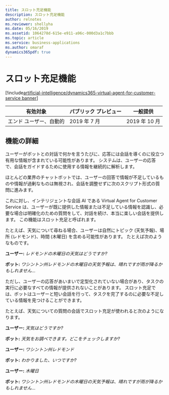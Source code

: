 ```yaml
---
title: スロット充足機能
description: スロット充足機能
author: relnotes
ms.reviewer: shellyha
ms.date: 05/16/2019
ms.assetid: 1064278d-615e-e911-a96c-000d3a1c7bbb
ms.topic: article
ms.service: business-applications
ms.author: omaraf
dynamics365pdf: true
---
```

# <a name="slot-filling-capabilities"></a>スロット充足機能
[!include[artificial-intelligence/dynamics365-virtual-agent-for-customer-service banner](../includes/artificial-intelligence/dynamics365-virtual-agent-for-customer-service.md)]

| 有効対象    |  パブリック プレビュー | 一般提供 | 
| ---------- | ---------- |---------- |
|エンド ユーザー、自動的|2019 年 7 月| 2019 年 10 月|






## <a name="feature-details"></a>機能の詳細
<!--feature detail start -->
ユーザーがボットとの対話で何かを言うたびに、応答には会話を導くのに役立つ有用な情報が含まれている可能性があります。 システムは、ユーザーの応答で、会話をガイドするために使用する情報を継続的に解析します。 

ほとんどの業界のチャットボットでは、ユーザーの回答で情報が不足しているものや情報が過剰なものは無視され、会話を調整せずに次のスクリプト形式の質問に進みます。 

これに対し、インテリジェントな会話 AI である Virtual Agent for Customer Service は、ユーザーが既に提供した情報または不足している情報を認識し、必要な場合は明確化のための質問をして、対話を続け、本当に楽しい会話を提供します。 この機能はスロット充足と呼ばれます。

たとえば、天気について尋ねる場合、ユーザーは自然にトピック (天気予報)、場所 (レドモンド)、時間 (木曜日) を含める可能性があります。 たとえば次のようなものです。

 **ユーザー:**      *レドモンドの木曜日の天気はどうですか?*
 
 **ボット:**       *ワシントン州レドモンドの木曜日の天気予報は、晴れですが雨が降るかもしれません...*

ただし、ユーザーの応答があいまいで定型化されていない場合があり、タスクの実行に必要なすべての情報が提供されないことがあります。 スロット充足では、ボットはユーザーと短い会話を行って、タスクを完了するのに必要な不足している情報を見つけることができます。

たとえば、天気についての質問の会話でスロット充足が使われると次のようになります。

**ユーザー:**   *天気はどうですか?*

**ボット:**    *天気をお調べできます。どこをチェックしますか?*

**ユーザー:**   *ワシントン州レドモンド*

**ボット:**    *わかりました、いつですか?*

**ユーザー:**   *木曜日*

**ボット:**    *ワシントン州レドモンドの木曜日の天気予報は、晴れですが雨が降るかもしれません...*
<!--feature detail end -->










